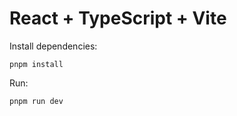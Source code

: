 # React + TypeScript + Vite

Install dependencies:

```
pnpm install

```

Run:

```
pnpm run dev

```

